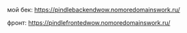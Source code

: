 мой бек: https://pindlebackendwow.nomoredomainswork.ru/

фронт: https://pindlefrontedwow.nomoredomainswork.ru/